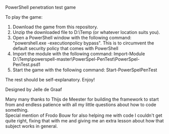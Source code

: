 PowerShell penetration test game  
  
To play the game:  
1) Download the game from this repository.  
2) Unzip the downloaded file to D:\Temp (or whatever location suits you).  
3) Open a PowerShell window with the following command: "powershell.exe -executionpolicy bypass". This is to circumvent the default security policy that comes with PowerShell
4) Import the module with the following command: Import-Module D:\Temp\powerspell-master\PowerSpel-PenTest\PowerSpel-PenTest.psd1  
5) Start the game with the following command: Start-PowerSpelPenTest  

The rest should be self-explanatory. Enjoy!

  
  
Designed by Jelle de Graaf  

Many many thanks to Thijs de Meester for building the framework to start from and endless patience with all my little questions about how to code something.  
Special mention of Frodo Bouw for also helping me with code I couldn't get quite right, fixing that with me and giving me an extra lesson about how that subject works in general.
